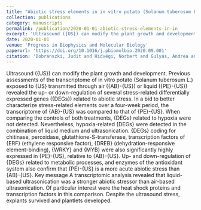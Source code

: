 ```yaml
---
title: "Abiotic stress elements in in vitro potato (Solanum tuberosum L.) exposed to air-based and liquid-based ultrasound: A comparative transcriptomic assessment"
collection: publications
category: manuscripts
permalink: /publication/2020-01-01-abiotic-stress-elements-in-in 
excerpt: 'Ultrasound ({US}) can modify the plant growth and development. Previous assessments of the transcriptome of in vitro potato (Solanum tuberosum L.) exposed to {US} transmitted through air ({AB}-{US}) or liquid ({PE}-{US}) revealed the up- or down-regulation of several stress-related differentially expressed genes ({DEGs}) related to abiotic stress. In a bid to better characterize stress-related elements over a four-week period, the transcriptome of {AB}-{US} was compared to that of {PE}-{US}. When comparing the controls of both treatments, {DEGs} related to hypoxia were not detected. Nevertheless, hypoxia-related {DEGs} were detected in the combination of liquid medium and ultrasonication. {DEGs} coding for chitinase, peroxidase, glutathione-S-transferase, transcription factors of {ERF} (ethylene responsive factor), {DREB} (dehydration-responsive element-binding), {WRKY} and {MYB} were also significantly highly expressed in {PE}-{US}, relative to {AB}-{US}. Up- and down-regulation of {DEGs} related to metabolic processes, and enzymes of the antioxidant system also confirm that {PE}-{US} is a more acute abiotic stress than {AB}-{US}. Key message A transcriptomic analysis revealed that liquid-based ultrasonication was a stronger abiotic stressor than air-based ultrasonication. Of particular interest were the heat shock proteins and transcription factors in this comparison. Despite the ultrasound stress, explants survived and plantlets developed.'
date: 2020-01-01
venue: 'Progress in Biophysics and Molecular Biology'
paperurl: 'https://doi.org/10.1016/j.pbiomolbio.2020.09.001'
citation: 'Dobránszki, Judit and Hidvégi, Norbert and Gulyás, Andrea and Tóth, Bianka and Silva, Jaime A. Teixeira da (2020). "Abiotic stress elements in in vitro potato (Solanum tuberosum L.) exposed to air-based and liquid-based ultrasound: A comparative transcriptomic assessment". <i>Progress in Biophysics and Molecular Biology</i>.'
---
```


Ultrasound ({US}) can modify the plant growth and development. Previous assessments of the transcriptome of in vitro potato (Solanum tuberosum L.) exposed to {US} transmitted through air ({AB}-{US}) or liquid ({PE}-{US}) revealed the up- or down-regulation of several stress-related differentially expressed genes ({DEGs}) related to abiotic stress. In a bid to better characterize stress-related elements over a four-week period, the transcriptome of {AB}-{US} was compared to that of {PE}-{US}. When comparing the controls of both treatments, {DEGs} related to hypoxia were not detected. Nevertheless, hypoxia-related {DEGs} were detected in the combination of liquid medium and ultrasonication. {DEGs} coding for chitinase, peroxidase, glutathione-S-transferase, transcription factors of {ERF} (ethylene responsive factor), {DREB} (dehydration-responsive element-binding), {WRKY} and {MYB} were also significantly highly expressed in {PE}-{US}, relative to {AB}-{US}. Up- and down-regulation of {DEGs} related to metabolic processes, and enzymes of the antioxidant system also confirm that {PE}-{US} is a more acute abiotic stress than {AB}-{US}. Key message A transcriptomic analysis revealed that liquid-based ultrasonication was a stronger abiotic stressor than air-based ultrasonication. Of particular interest were the heat shock proteins and transcription factors in this comparison. Despite the ultrasound stress, explants survived and plantlets developed.
